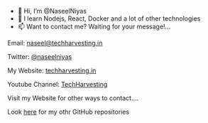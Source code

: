 - 👋 Hi, I’m @NaseelNiyas 
- 🏫 I learn  Nodejs, React, Docker and a lot of other technologies
- 📫 Want to contact me? Waiting for your message!... 

Email:  naseel@techharvesting.in

Twitter: [@naseelniyas](https://twitter.com/naseelniyas)

My Website: [techharvesting.in](http://www.techharvesting.in)

Youtube Channel: [TechHarvesting](https://www.youtube.com/channel/UCvyU5jrYhkYnybK6D1t5UHQ)

Visit my Website for other ways to contact....

Look [here](http://github.com/techharvesting) for my othr GitHub repositories

<!---
NaseelNiyas/NaseelNiyas is a ✨ special ✨ repository because its `README.md` (this file) appears on your GitHub profile.
You can click the Preview link to take a look at your changes.
--->

